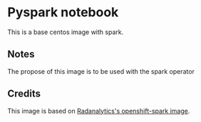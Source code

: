 # Pyspark notebook

This is a base centos image with spark.

## Notes
The propose of this image is to be used with the spark operator

## Credits

This image is based on [Radanalytics's openshift-spark image](https://github.com/radanalyticsio/openshift-spark).
